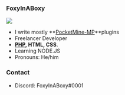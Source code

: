 ### FoxyInABoxy

![](https://github-readme-stats.vercel.app/api?username=FoxyInABoxy&theme=vue-dark&count_private=true&include_all_commits=true)

<!--

Here are some ideas to get you started:

- 🔭 I’m curre
- 🌱 I’m currently learning ...
- 👯 I’m looking to collaborate on ...
- 🤔 I’m looking for help with ...
- 💬 Ask me about ...
- 📫 How to reach me: ...
- 😄 Pronouns: ...
- ⚡ Fun fact: ...
-->
- I write mostly **[PocketMine-MP](https://jenkins.pmmp.io)**plugins
- Freelancer Developer
- **[PHP](https://php.net), HTML, CSS**.
- Learning NODE.JS
- Pronouns: He/him
### Contact
- Discord: FoxyInABoxy#0001
